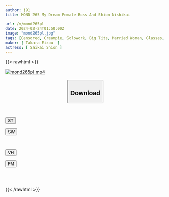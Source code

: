 ```yaml
---
author: j91
title: MOND-265 My Dream Female Boss And Shion Nishikai

url: /v/mond265pl
date: 2024-02-24T01:50:00Z
image: "mond265pl.jpg"
tags: [Censored, Creampie, Solowork, Big Tits, Married Woman, Glasses, Mature Woman	]
maker: [ Takara Eizou  ]
actress: [ Saikai Shion ]
---
```



{{< rawhtml >}}

<div class="video" data-videoid="4dXXmO3eJYTKljZ">
    <a href="javascript:;">
        <img src="/v/mond265pl/mond265pl.jpg" width="WIDTH" height="HEIGHT" alt="mond265pl.mp4" loading="lazy">
    </a>
</div>

<script type="text/javascript" src="https://j91.asia/asset/on-demand-st.js"></script>

<br>
  <link rel="stylesheet" href="https://j91.asia/asset/bs5.css">
  
  <center>
  <button class="btn btn-primary" type="button" data-bs-toggle="collapse" data-bs-target=".multi-collapse" aria-expanded="false" aria-controls="multiCollapseExample1 multiCollapseExample2"><h2>Download</h2></button></center>
</p>
<div class="row">
  <div class="col">
    <div class="collapse multi-collapse" id="multiCollapseExample1">
      <div class="card card-body">
	      	      <br>
<div class="buttons">  
<p><a href="https://streamtape.to/v/4dXXmO3eJYTKljZ" target="_blank"><button class="btn-hover color-3"><i class="fa fa-download"></i> ST</button></a></p>
<p><a href="https://cdnwish.com/j56y3orn49g0" target="_blank"><button class="btn-hover color-2"><i class="fa fa-download"></i> SW</button></a></p></div>
    </div>
  </div>
</div>
  <div class="col">
    <div class="collapse multi-collapse" id="multiCollapseExample2">
      <div class="card card-body">
	      <br>
<div class="buttons">
<p><a href="javascript:;"><button class="btn-hover color-9"><i class="fa fa-download"></i> VH</button></a></p>
<p><a href="javascript:;"><button class="btn-hover color-8"><i class="fa fa-download"></i> FM</button></a></p></div>
<br><br>
      </div>
    </div>
  </div>
</div>

{{< /rawhtml >}}